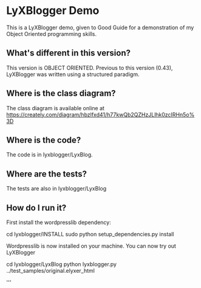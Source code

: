 LyXBlogger Demo
==============

This is a LyXBlogger demo, given to Good Guide for a demonstration of my Object Oriented programming skills.


What's different in this version?
--------------------------------

This version is OBJECT ORIENTED. Previous to this version (0.43), LyXBlogger was written using a structured paradigm. 


Where is the class diagram?
----------------------------

The class diagram is available online at 
https://creately.com/diagram/hbzlfxd41/h77kwQb2QZHzJLlhk0zcIRHn5o%3D


Where is the code?
-----------------

The code is in lyxblogger/LyxBlog. 


Where are the tests?
-------------------

The tests are also in lyxblogger/LyxBlog


How do I run it?
----------------

First install the wordpresslib dependency:

  cd lyxblogger/INSTALL
  sudo python setup_dependencies.py install

Wordpresslib is now installed on your machine. You can now try out LyXBlogger

  cd lyxblogger/LyxBlog
  python lyxblogger.py ../test_samples/original.elyxer_html

'''

